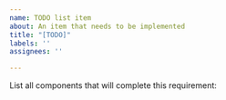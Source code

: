 ```yaml
---
name: TODO list item
about: An item that needs to be implemented
title: "[TODO]"
labels: ''
assignees: ''

---
```


List all components that will complete this requirement:

